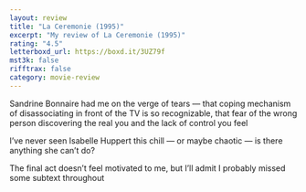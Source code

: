 ```yaml
---
layout: review
title: "La Ceremonie (1995)"
excerpt: "My review of La Ceremonie (1995)"
rating: "4.5"
letterboxd_url: https://boxd.it/3UZ79f
mst3k: false
rifftrax: false
category: movie-review
---
```


Sandrine Bonnaire had me on the verge of tears — that coping mechanism of disassociating in front of the TV is so recognizable, that fear of the wrong person discovering the real you and the lack of control you feel

I’ve never seen Isabelle Huppert this chill — or maybe chaotic — is there anything she can’t do?

The final act doesn’t feel motivated to me, but I’ll admit I probably missed some subtext throughout
